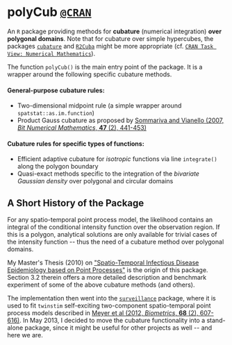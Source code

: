 polyCub [`@CRAN`](http://CRAN.R-project.org/package=polyCub)
============================================================

An `R` package providing methods for **cubature** (numerical integration) **over
polygonal domains**. Note that for cubature over simple hypercubes, the packages
[`cubature`](http://CRAN.R-project.org/package=cubature)
and [`R2Cuba`](http://CRAN.R-project.org/package=R2Cuba)
might be more appropriate (cf.
[`CRAN Task View: Numerical Mathematics`](http://CRAN.R-project.org/view=NumericalMathematics)).

The function `polyCub()` is the main entry point of the package. It is a
wrapper around the following specific cubature methods.

#### General-purpose cubature rules:
* Two-dimensional midpoint rule (a simple wrapper around
`spatstat::as.im.function`) 
* Product Gauss cubature as proposed by [Sommariva and Vianello (2007,
*Bit Numerical Mathematics*, **47** (2), 441-453)](http://dx.doi.org/10.1007/s10543-007-0131-2)

#### Cubature rules for specific types of functions:
* Efficient adaptive cubature for *isotropic* functions via line `integrate()`
along the polygon boundary
* Quasi-exact methods specific to the integration of the
*bivariate Gaussian density* over polygonal and circular domains


A Short History of the Package
------------------------------
For any spatio-temporal point process model, the likelihood contains an integral of the conditional intensity function over the observation region. If this is a polygon, analytical solutions are only available for trivial cases of the intensity function -- thus the need of a cubature method over polygonal domains.

My Master's Thesis (2010) on ["Spatio-Temporal Infectious Disease Epidemiology based on Point Processes"](http://epub.ub.uni-muenchen.de/11703/) is the origin of this package. Section 3.2 therein offers a more detailed description and benchmark experiment of some of the above cubature methods (and others).

The implementation then went into the [`surveillance`](http://CRAN.R-project.org/package=surveillance) package, where it is used to fit `twinstim` self-exciting two-component spatio-temporal point process models described in [Meyer et al (2012, *Biometrics*, **68** (2), 607-616)](http://dx.doi.org/10.1111/j.1541-0420.2011.01684.x).
In May 2013, I decided to move the cubature functionality into a stand-alone package, since it might be useful for other projects as well -- and here we are.
